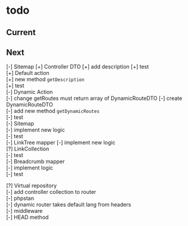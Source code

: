 # todo

## Current

## Next

[-] Sitemap
    [+] Controller DTO
        [+] add description
        [+] test  
    [+] Default action  
        [+] new method `getDescription`  
        [+] test  
    [-] Dynamic Action  
        [-] change getRoutes must return array of DynamicRouteDTO
            [-] create DynamicRouteDTO  
            [-] add new method `getDynamicRoutes`  
        [-] test  
    [-] Sitemap  
        [-] implement new logic  
        [-] test  
    [-] LinkTree mapper
        [-] implement new logic  
        [?] LinkCollection  
        [-] test  
    [-] Breadcrumb mapper  
        [-] implement logic  
        [-] test  

[?] Virtual repository  
[-] add controller collection to router  
[-] phpstan  
[-] dynamic router takes default lang from headers  
[-] middleware  
[-] HEAD method
